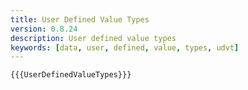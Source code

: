 ```yaml
---
title: User Defined Value Types
version: 0.8.24
description: User defined value types
keywords: [data, user, defined, value, types, udvt]
---
```


```solidity
{{{UserDefinedValueTypes}}}
```
